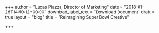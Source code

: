 +++
author = "Lucas Piazza, Director of Marketing"
date = "2018-01-26T14:50:12+00:00"
download_label_text = "Download Document"
draft = true
layout = "blog"
title = "Reimagining Super Bowl Creative"

+++
